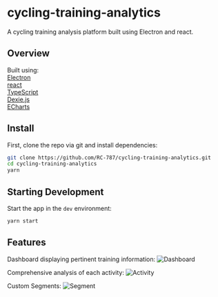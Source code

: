 # cycling-training-analytics
A cycling training analysis platform built using Electron and react.

## Overview
Built using:
<br>
[Electron](https://github.com/electron/electron)
<br>
[react](https://github.com/facebook/react)
<br>
[TypeScript](https://github.com/microsoft/TypeScript)
<br>
[Dexie.js](https://github.com/dfahlander/Dexie.js)
<br>
[ECharts](https://github.com/apache/echarts)

## Install

First, clone the repo via git and install dependencies:

```bash
git clone https://github.com/RC-787/cycling-training-analytics.git
cd cycling-training-analytics
yarn
```

## Starting Development

Start the app in the `dev` environment:

```bash
yarn start
```

## Features

Dashboard displaying pertinent training information:
![Dashboard](https://user-images.githubusercontent.com/58704461/112891717-61013b00-90d0-11eb-8c17-6d640e6fcc38.gif)

Comprehensive analysis of each activity:
![Activity](https://user-images.githubusercontent.com/58704461/112891739-65c5ef00-90d0-11eb-88a4-aeae06f93120.gif)

Custom Segments:
![Segment](https://user-images.githubusercontent.com/58704461/112892215-f43a7080-90d0-11eb-9fe5-bd97b9d79ae6.JPG)
